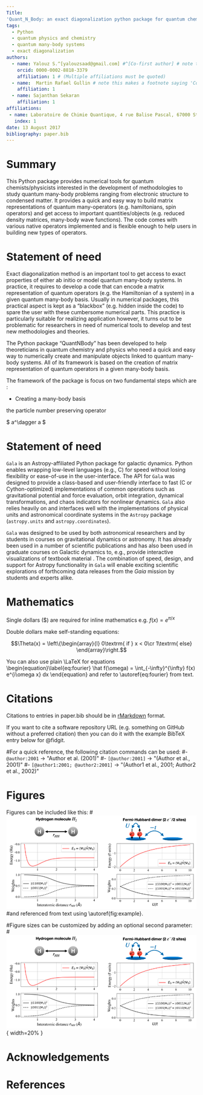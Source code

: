 ```yaml
---
Title:
'Quant_N_Body: an exact diagonalization python package for quantum chemistry and many-body Hamiltonians'
tags:
  - Python
  - quantum physics and chemistry
  - quantum many-body systems
  - exact diagonalization
authors:
  - name: Yalouz S.^[yalouzsaad@gmail.com] #^[Co-first author] # note this makes a footnote saying 'Co-first author'
    orcid: 0000-0002-8818-3379
    affiliation: 1 # (Multiple affiliations must be quoted)
  - name:  Martin Rafael Gullin # note this makes a footnote saying 'Co-first author'
    affiliation: 1
  - name: Sajanthan Sekaran
    affiliation: 1
affiliations:
 - name: Laboratoire de Chimie Quantique, 4 rue Balise Pascal, 67000 Strasbourg, France
   index: 1 
date: 13 August 2017
bibliography: paper.bib
---
```


# Summary 

This Python package provides numerical tools for quantum chemists/physicists interested in the development of methodologies to study quantum many-body problems ranging from electronic structure to condensed matter. It provides a quick and easy way to build matrix representations of quantum many-operators (e.g. hamiltonians, spin operators) and get access to important quantities/objects (e.g. reduced density matrices, many-body wave functions). The code comes with various native operators implemented and is flexible enough to help users in building new types of operators. 


# Statement of need

Exact diagonalization method is an important tool to get access to exact properties
of either ab initio or model quantum many-body systems. In practice, it requires to
develop a code that can encode a matrix representation of quantum
operators (e.g. the Hamiltonian of a system) in a given quantum many-body basis.
Usually in numerical packages, this practical aspect is kept as a “blackbox” (e.g. hidden
inside the code) to spare the user with these cumbersome numerical parts. This practice is
particularly suitable for realizing application however, it turns out to be problematic
for researchers in need of numerical tools to develop and test new methodologies and theories. 



The Python package “QuantNBody” has been developed to help theoreticians in quantum chemistry and physics who need a quick and easy way to numerically create and manipulate objects linked to quantum many-body systems. All of its framework is based on the creation of matrix representation of quantum operators in a given many-body basis. 

The framework of the package is focus on two fundamental steps which are :

- Creating a many-body basis

 the particle number preserving operator 

$ a^\dagger a $


# Statement of need

`Gala` is an Astropy-affiliated Python package for galactic dynamics. Python
enables wrapping low-level languages (e.g., C) for speed without losing
flexibility or ease-of-use in the user-interface. The API for `Gala` was
designed to provide a class-based and user-friendly interface to fast (C or
Cython-optimized) implementations of common operations such as gravitational
potential and force evaluation, orbit integration, dynamical transformations,
and chaos indicators for nonlinear dynamics. `Gala` also relies heavily on and
interfaces well with the implementations of physical units and astronomical
coordinate systems in the `Astropy` package (`astropy.units` and
`astropy.coordinates`).

`Gala` was designed to be used by both astronomical researchers and by
students in courses on gravitational dynamics or astronomy. It has already been
used in a number of scientific publications   and has also been
used in graduate courses on Galactic dynamics to, e.g., provide interactive
visualizations of textbook material . The combination of speed,
design, and support for Astropy functionality in `Gala` will enable exciting
scientific explorations of forthcoming data releases from the *Gaia* mission
by students and experts alike.

# Mathematics

Single dollars ($) are required for inline mathematics e.g. $f(x) = e^{\pi/x}$

Double dollars make self-standing equations:

$$\Theta(x) = \left\{\begin{array}{l}
0\textrm{ if } x < 0\cr
1\textrm{ else}
\end{array}\right.$$

You can also use plain \LaTeX for equations
\begin{equation}\label{eq:fourier}
\hat f(\omega) = \int_{-\infty}^{\infty} f(x) e^{i\omega x} dx
\end{equation}
and refer to \autoref{eq:fourier} from text.

# Citations

Citations to entries in paper.bib should be in
[rMarkdown](http://rmarkdown.rstudio.com/authoring_bibliographies_and_citations.html)
format.

If you want to cite a software repository URL (e.g. something on GitHub without a preferred
citation) then you can do it with the example BibTeX entry below for @fidgit.

#For a quick reference, the following citation commands can be used:
#- `@author:2001`  ->  "Author et al. (2001)"
#- `[@author:2001]` -> "(Author et al., 2001)"
#- `[@author1:2001; @author2:2001]` -> "(Author1 et al., 2001; Author2 et al., 2002)"

# Figures

Figures can be included like this:
#![Caption for example figure.\label{fig:example}](figure.png)
#and referenced from text using \autoref{fig:example}.

#Figure sizes can be customized by adding an optional second parameter:
#![Caption for example figure.](figure.png){ width=20% }

# Acknowledgements


# References­
